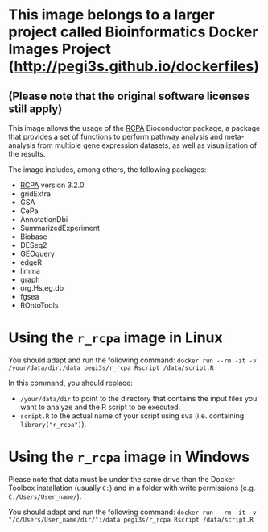 # This image belongs to a larger project called Bioinformatics Docker Images Project (http://pegi3s.github.io/dockerfiles)
## (Please note that the original software licenses still apply)

This image allows the usage of the [RCPA](https://cran.r-project.org/web/packages/RCPA/index.html) Bioconductor package, a package that provides a set of functions to perform pathway analysis and meta-analysis from multiple gene expression datasets, as well as visualization of the results.

The image includes, among others, the following packages:
- [RCPA](https://cran.r-project.org/web/packages/RCPA/index.htmll) version 3.2.0.
- gridExtra
- GSA
- CePa
- AnnotationDbi
- SummarizedExperiment
- Biobase
- DESeq2
- GEOquery
- edgeR
- limma
- graph
- org.Hs.eg.db
- fgsea
- ROntoTools

# Using the `r_rcpa` image in Linux

You should adapt and run the following command: `docker run --rm -it -v /your/data/dir:/data pegi3s/r_rcpa Rscript /data/script.R`

In this command, you should replace:
- `/your/data/dir` to point to the directory that contains the input files you want to analyze and the R script to be executed.
- `script.R` to the actual name of your script using sva (i.e. containing `library("r_rcpa")`).

# Using the `r_rcpa` image in Windows

Please note that data must be under the same drive than the Docker Toolbox installation (usually `C:`) and in a folder with write permissions (e.g. `C:/Users/User_name/`).

You should adapt and run the following command: `docker run --rm -it -v "/c/Users/User_name/dir/":/data pegi3s/r_rcpa Rscript /data/script.R`
